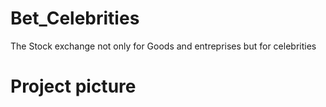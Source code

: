 # Bet_Celebrities
The Stock exchange not only for Goods and entreprises but for celebrities
# Project picture
